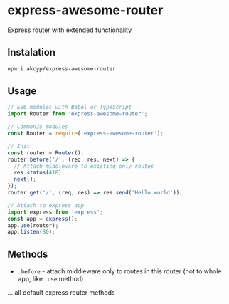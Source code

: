 # express-awesome-router

Express router with extended functionality

## Instalation

```bash
npm i akcyp/express-awesome-router
```

## Usage

```js
// ES6 modules with Babel or TypeScript
import Router from 'express-awesome-router';

// CommonJS modules
const Router = require('express-awesome-router');

// Init
const router = Router();
router.before('/', (req, res, next) => {
  // Attach middleware to existing only routes
  res.status(418);
  next();
});
router.get('/', (req, res) => res.send('Hello world'));

// Attach to express app
import express from 'express';
const app = express();
app.use(router);
app.listen(80);
```

## Methods

- `.before` - attach middleware only to routes in this router (not to whole app, like `.use` method)

... all default express router methods
